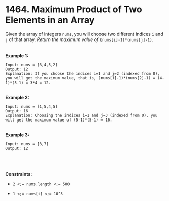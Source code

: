 # 1464. Maximum Product of Two Elements in an Array

Given the array of integers `nums`, you will choose two different indices `i` and `j` of that array. <em>Return the maximum value of</em> `(nums[i]-1)*(nums[j]-1)`.
<br /> <br />
<br />**Example 1:**<br />
```
Input: nums = [3,4,5,2]
Output: 12 
Explanation: If you choose the indices i=1 and j=2 (indexed from 0), you will get the maximum value, that is, (nums[1]-1)*(nums[2]-1) = (4-1)*(5-1) = 3*4 = 12. 
```
<br />**Example 2:**<br />
```
Input: nums = [1,5,4,5]
Output: 16
Explanation: Choosing the indices i=1 and j=3 (indexed from 0), you will get the maximum value of (5-1)*(5-1) = 16.
```
<br />**Example 3:**<br />
```
Input: nums = [3,7]
Output: 12
```
<br /> <br />
<br />**Constraints:**<br />

* `2 <;= nums.length <;= 500`

* `1 <;= nums[i] <;= 10^3`